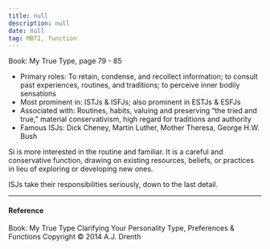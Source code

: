 ```yaml
---
title: null
description: null
date: null
tag: MBTI, function
---
```


Book: My True Type, page 79 - 85

- Primary roles: To retain, condense, and recollect information; to consult past experiences, routines, and traditions; to perceive inner bodily sensations
- Most prominent in: ISTJs & ISFJs; also prominent in ESTJs & ESFJs
- Associated with: Routines, habits, valuing and preserving “the tried and true,” material conservativism, high regard for traditions and authority
- Famous ISJs: Dick Cheney, Martin Luther, Mother Theresa, George H.W. Bush

Si is more interested in the routine and familiar. It is a careful and conservative function, drawing on existing resources, beliefs, or practices in lieu of exploring or developing new ones.

ISJs take their responsibilities seriously, down to the last detail.

---

#### Reference

Book: My True Type Clarifying Your Personality Type, Preferences & Functions Copyright © 2014 A.J. Drenth
